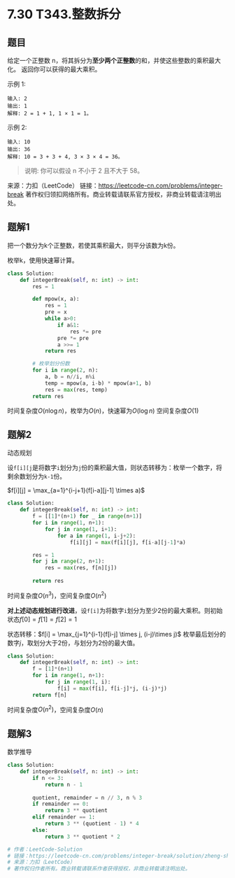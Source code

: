 # 7.30 T343.整数拆分

## 题目
给定一个正整数 n，将其拆分为**至少两个正整数**的和，并使这些整数的乘积最大化。 返回你可以获得的最大乘积。

示例 1:
```
输入: 2
输出: 1
解释: 2 = 1 + 1, 1 × 1 = 1。
```
示例 2:
```
输入: 10
输出: 36
解释: 10 = 3 + 3 + 4, 3 × 3 × 4 = 36。
```
> 说明: 你可以假设 n 不小于 2 且不大于 58。

来源：力扣（LeetCode）
链接：https://leetcode-cn.com/problems/integer-break
著作权归领扣网络所有。商业转载请联系官方授权，非商业转载请注明出处。


## 题解1
把一个数分为k个正整数，若使其乘积最大，则平分该数为k份。

枚举k，使用快速幂计算。
```python
class Solution:
    def integerBreak(self, n: int) -> int:
        res = 1

        def mpow(x, a):
            res = 1
            pre = x
            while a>0:
                if a&1:
                    res *= pre
                pre *= pre
                a >>= 1
            return res

        # 枚举划分份数
        for i in range(2, n):
            a, b = n//i, n%i
            temp = mpow(a, i-b) * mpow(a+1, b)
            res = max(res, temp)
        return res
```
时间复杂度$O(n\log{n})$，枚举为$O(n)$，快速幂为$O(\log{n})$
空间复杂度$O(1)$

## 题解2
动态规划

设`f[i][j`是将数字`i`划分为`j`份的乘积最大值，则状态转移为：枚举一个数字，将剩余数划分为`k-1`份。

$f[i][j] = \max_{a=1}^{i-j+1}(f[i-a][j-1] \times a)$
```python
class Solution:
    def integerBreak(self, n: int) -> int:
        f = [[1]*(n+1) for _ in range(n+1)]
        for i in range(1, n+1):
            for j in range(1, i+1):
                for a in range(1, i-j+2):
                    f[i][j] = max(f[i][j], f[i-a][j-1]*a)

        res = 1
        for j in range(2, n+1):
            res = max(res, f[n][j])
        
        return res
```
时间复杂度$O(n^3)$，空间复杂度$O(n^2)$

**对上述动态规划进行改进**，设`f[i]`为将数字`i`划分为至少2份的最大乘积。则初始状态$f[0]=f[1]=f[2]=1$

状态转移：$f[i] = \max_{j=1}^{i-1}(f[i-j] \times j, (i-j)\times j)$
枚举最后划分的数字$j$，取划分大于2份，与划分为2份的最大值。

```python
class Solution:
    def integerBreak(self, n: int) -> int:
        f = [1]*(n+1)
        for i in range(1, n+1):
            for j in range(1, i):
                f[i] = max(f[i], f[i-j]*j, (i-j)*j)
        return f[n]
```
时间复杂度$O(n^2)$，空间复杂度$O(n)$


## 题解3
数学推导

```python
class Solution:
    def integerBreak(self, n: int) -> int:
        if n <= 3:
            return n - 1
        
        quotient, remainder = n // 3, n % 3
        if remainder == 0:
            return 3 ** quotient
        elif remainder == 1:
            return 3 ** (quotient - 1) * 4
        else:
            return 3 ** quotient * 2

# 作者：LeetCode-Solution
# 链接：https://leetcode-cn.com/problems/integer-break/solution/zheng-shu-chai-fen-by-leetcode-solution/
# 来源：力扣（LeetCode）
# 著作权归作者所有。商业转载请联系作者获得授权，非商业转载请注明出处。
```